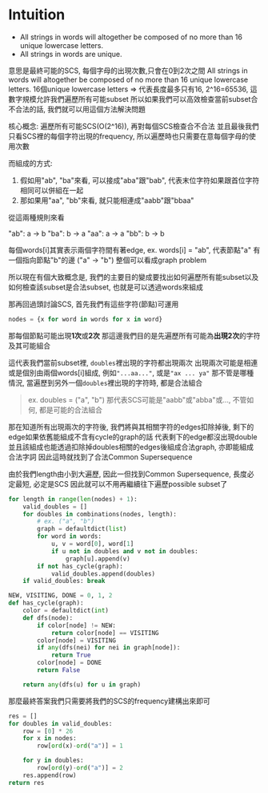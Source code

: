 # Intuition

- All strings in words will altogether be composed of no more than 16 unique lowercase letters.
- All strings in words are unique.

意思是最終可能的SCS, 每個字母的出現次數,只會在0到2次之間
All strings in words will altogether be composed of no more than 16 unique lowercase letters.
16個unique lowercase letters => 代表長度最多只有16, 2^16=65536, 這數字規模允許我們遍歷所有可能subset
所以如果我們可以高效檢查當前subset合不合法的話, 我們就可以用這個方法解決問題

核心概念:
遍歷所有可能SCS(O(2^16)), 再對每個SCS檢查合不合法
並且最後我們只看SCS裡的每個字符出現的frequency, 所以遍歷時也只需要在意每個字母的使用次數

而組成的方式:
1. 假如用"ab", "ba"來看, 可以接成"aba"跟"bab", 代表末位字符如果跟首位字符相同可以併組在一起
2. 那如果用"aa", "bb"來看, 就只能相連成"aabb"跟"bbaa"

從這兩種規則來看

"ab": a -> b
"ba": b -> a
"aa": a -> a
"bb": b -> b

每個words[i]其實表示兩個字符間有著edge, ex. words[i] = "ab", 代表節點"a" 有一個指向節點"b"的邊 ("a" -> "b")
整個可以看成graph problem

所以現在有個大致概念是, 我們的主要目的變成要找出如何遍歷所有能subset以及如何檢查該subset是合法subset, 也就是可以透過words來組成


那再回過頭討論SCS, 首先我們有這些字符(節點)可運用

```py
nodes = {x for word in words for x in word}
```

那每個節點可能出現**1次**或**2次**
那這邊我們目的是先遍歷所有可能為**出現2次**的字符及其可能組合

這代表我們當前subset裡,  `doubles`裡出現的字符都出現兩次
出現兩次可能是相連或是個別由兩個words[i]組成, 例如`"...aa..."`, 或是`"ax ... ya"`
那不管是哪種情況, 當遍歷到另外一個`doubles`裡出現的字符時, 都是合法組合

> ex. doubles = ("a", "b")
> 那代表SCS可能是"aabb"或"abba"或..., 不管如何, 都是可能的合法組合

那在知道所有出現兩次的字符後, 我們將與其相關字符的edges扣除掉後, 剩下的edge如果依舊能組成不含有cycle的graph的話
代表剩下的edge都沒出現double並且該組成也能透過扣除掉doubles相關的edges後組成合法graph, 亦即能組成合法字詞
因此這時就找到了合法Common Supersequence

由於我們length由小到大遍歷, 因此一但找到Common Supersequence, 長度必定最短, 必定是SCS
因此就可以不用再繼續往下遍歷possible subset了

```py
for length in range(len(nodes) + 1):
    valid_doubles = []
    for doubles in combinations(nodes, length):
        # ex. ("a", "b")
        graph = defaultdict(list)
        for word in words:
            u, v = word[0], word[1]
            if u not in doubles and v not in doubles:
                graph[u].append(v)
        if not has_cycle(graph):
            valid_doubles.append(doubles)
    if valid_doubles: break

NEW, VISITING, DONE = 0, 1, 2
def has_cycle(graph):
    color = defaultdict(int)
    def dfs(node):
        if color[node] != NEW:
            return color[node] == VISITING
        color[node] = VISITING
        if any(dfs(nei) for nei in graph[node]):
            return True
        color[node] = DONE
        return False

    return any(dfs(u) for u in graph)
```

那麼最終答案我們只需要將我們的SCS的frequency建構出來即可

```py
res = []
for doubles in valid_doubles:
    row = [0] * 26
    for x in nodes:
        row[ord(x)-ord("a")] = 1

    for y in doubles:
        row[ord(y)-ord("a")] = 2
    res.append(row)
return res
```